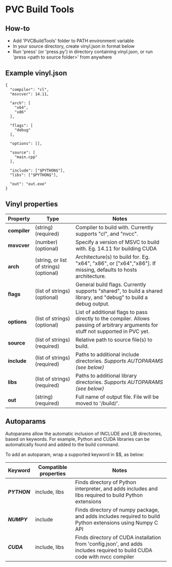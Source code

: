 # PVC Build Tools

## How-to
* Add 'PVCBuildTools' folder to PATH environment variable
* In your source directory, create vinyl.json in format below
* Run 'press' (or 'press.py') in directory containing vinyl.json, or run 'press \<path to source folder>' from anywhere

## Example vinyl.json
```
{
  "compiler": "cl",
  "msvcver": 14.11,
  
  "arch": [
    "x64",
    "x86"
  ],

  "flags": [
    "debug"
  ],

  "options": [],

  "source": [
    "main.cpp"
  ],

  "include": ["$PYTHON$"],
  "libs": ["$PYTHON$"],

  "out": "out.exe"
}
```

## Vinyl properties

| Property  | Type | Notes |
| ------------- | ------------- | ------------- |
|**compiler**|(string) (required)|Compiler to build with. Currently supports "cl", and "nvcc".|
|**msvcver**|(number) (optional)|Specify a version of MSVC to build with. Eg. 14.11 for building CUDA|
|**arch**|(string, or list of strings) (optional)|Architecture(s) to build for. Eg. "x64", "x86", or ["x64","x86"]. If missing, defaults to hosts architecture. |
|**flags**|(list of strings) (optional)|General build flags. Currently supports "shared", to build a shared library, and "debug" to build a debug output.|
|**options**|(list of strings) (optional)|List of additional flags to pass directly to the compiler. Allows passing of arbitrary arguments for stuff not supported in PVC yet.|
|**source**|(list of strings) (required)|Relative path to source file(s) to build.|
|**include**|(list of strings) (required)|Paths to additional include directories. *Supports AUTOPARAMS (see below)*|
|**libs**|(list of strings) (required)|Paths to additional library directories. *Supports AUTOPARAMS (see below)*|
|**out**|(string) (required)|Full name of output file. File will be moved to '<source directory>/build/<architecture>'.|
  
  
## Autoparams
Autoparams allow the automatic inclusion of INCLUDE and LIB directories, based on keywords. For example, Python and CUDA libraries can be automatically found and added to the build command.

To add an autoparam, wrap a supported keyword in $$, as below:

| Keyword  | Compatible properties | Notes |
| ------------- | ------------- | ------------- |
|**$PYTHON$**|include, libs|Finds directory of Python interpreter, and adds includes and libs required to build Python extensions|
|**$NUMPY$**|include|Finds directory of numpy package, and adds includes required to build Python extensions using Numpy C API|
|**$CUDA$**|include, libs|Finds directory of CUDA installation from 'config.json', and adds includes required to build CUDA code with nvcc compiler|
